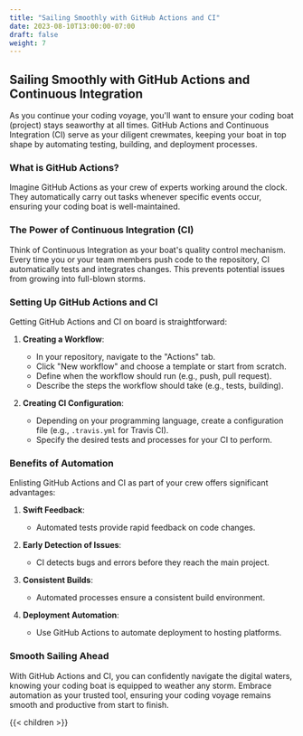 ```yaml
---
title: "Sailing Smoothly with GitHub Actions and CI"
date: 2023-08-10T13:00:00-07:00
draft: false
weight: 7
---
```


## Sailing Smoothly with GitHub Actions and Continuous Integration

As you continue your coding voyage, you'll want to ensure your coding boat (project) stays seaworthy at all times. GitHub Actions and Continuous Integration (CI) serve as your diligent crewmates, keeping your boat in top shape by automating testing, building, and deployment processes.

### What is GitHub Actions?

Imagine GitHub Actions as your crew of experts working around the clock. They automatically carry out tasks whenever specific events occur, ensuring your coding boat is well-maintained.

### The Power of Continuous Integration (CI)

Think of Continuous Integration as your boat's quality control mechanism. Every time you or your team members push code to the repository, CI automatically tests and integrates changes. This prevents potential issues from growing into full-blown storms.

### Setting Up GitHub Actions and CI

Getting GitHub Actions and CI on board is straightforward:

1. **Creating a Workflow**:
   - In your repository, navigate to the "Actions" tab.
   - Click "New workflow" and choose a template or start from scratch.
   - Define when the workflow should run (e.g., push, pull request).
   - Describe the steps the workflow should take (e.g., tests, building).

2. **Creating CI Configuration**:
   - Depending on your programming language, create a configuration file (e.g., `.travis.yml` for Travis CI).
   - Specify the desired tests and processes for your CI to perform.

### Benefits of Automation

Enlisting GitHub Actions and CI as part of your crew offers significant advantages:

1. **Swift Feedback**:
   - Automated tests provide rapid feedback on code changes.
   
2. **Early Detection of Issues**:
   - CI detects bugs and errors before they reach the main project.

3. **Consistent Builds**:
   - Automated processes ensure a consistent build environment.

4. **Deployment Automation**:
   - Use GitHub Actions to automate deployment to hosting platforms.

### Smooth Sailing Ahead

With GitHub Actions and CI, you can confidently navigate the digital waters, knowing your coding boat is equipped to weather any storm. Embrace automation as your trusted tool, ensuring your coding voyage remains smooth and productive from start to finish.

{{< children >}}
